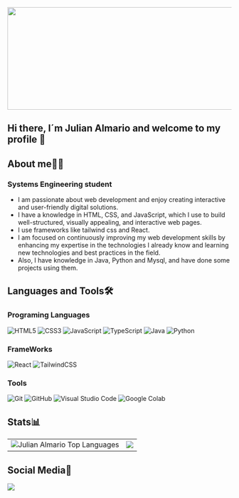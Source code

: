 

<img src="https://github.com/user-attachments/assets/9a8123d2-d93c-4ca3-a73b-0636bfd9b86f" height="230" width="1000"></img>

## Hi there, I´m Julian Almario and welcome to my profile 👋

## About me🙎‍♂️
### Systems Engineering student

- I am passionate about web development and enjoy creating interactive and user-friendly digital solutions.
- I have a knowledge in HTML, CSS, and JavaScript, which I use to build well-structured, visually appealing, and interactive web pages.
- I use frameworks like tailwind css and React.
- I am focused on continuously improving my web development skills by enhancing my expertise in the technologies I already know and learning new technologies and best practices in the field.
- Also, I have knowledge in Java, Python and Mysql, and have done some projects using them. 


## Languages and Tools🛠 

### Programing Languages

![HTML5](https://img.shields.io/badge/html5-%23E34F26.svg?style=for-the-badge&logo=html5&logoColor=white)
![CSS3](https://img.shields.io/badge/css3-%231572B6.svg?style=for-the-badge&logo=css3&logoColor=white)
![JavaScript](https://img.shields.io/badge/javascript-%23323330.svg?style=for-the-badge&logo=javascript&logoColor=%23F7DF1E)
![TypeScript](https://img.shields.io/badge/typescript-%23007ACC.svg?style=for-the-badge&logo=typescript&logoColor=white)
![Java](https://img.shields.io/badge/java-%23ED8B00.svg?style=for-the-badge&logo=openjdk&logoColor=white)
![Python](https://img.shields.io/badge/python-3670A0?style=for-the-badge&logo=python&logoColor=ffdd54)



### FrameWorks
![React](https://img.shields.io/badge/react-%2320232a.svg?style=for-the-badge&logo=react&logoColor=%2361DAFB)
![TailwindCSS](https://img.shields.io/badge/tailwindcss-%2338B2AC.svg?style=for-the-badge&logo=tailwind-css&logoColor=white)

### Tools
![Git](https://img.shields.io/badge/git-%23F05033.svg?style=for-the-badge&logo=git&logoColor=white)
![GitHub](https://img.shields.io/badge/github-%23121011.svg?style=for-the-badge&logo=github&logoColor=white)
![Visual Studio Code](https://img.shields.io/badge/Visual%20Studio%20Code-0078d7.svg?style=for-the-badge&logo=visual-studio-code&logoColor=white)
![Google Colab](https://img.shields.io/badge/Google%20Colab-%23F9A825.svg?style=for-the-badge&logo=googlecolab&logoColor=white)

## Stats📊

<table>
  <tr>
    <td><img src="https://github-readme-stats.vercel.app/api/top-langs/?username=JulianAlmario&layout=compact&theme=dark&bg_color=0A0A0A" alt="Julian Almario Top Languages"/</td>
    <td><img  align="center"  src="https://github-readme-stats.vercel.app/api?username=JulianAlmario&theme=dark&show_icons=true&count_private=true" /></td>
  </tr>
</table>

## Social Media📧

<a target="_blank" href="www.linkedin.com/in/julian-david-almario-vergara-0b0b63321"><img src="https://img.shields.io/badge/-LinkedIn-0077B5?style=for-the-badge&logo=Linkedin&logoColor=white"></img></a>
